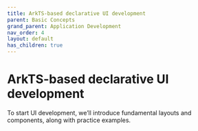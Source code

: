 ```yaml
---
title: ArkTS-based declarative UI development
parent: Basic Concepts
grand_parent: Application Development
nav_order: 4
layout: default
has_children: true
---
```


# ArkTS-based declarative UI development

To start UI development, we’ll introduce fundamental layouts and components, along with practice examples.
